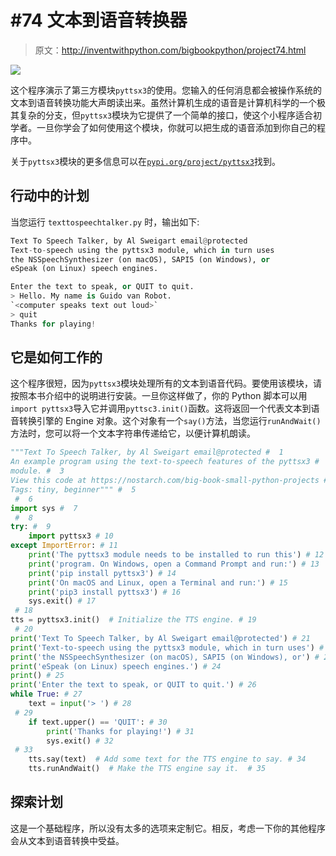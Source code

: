 # #74 文本到语音转换器

> 原文：<http://inventwithpython.com/bigbookpython/project74.html>

![](img/9d995d63aaead72cad01120081eb8f75.png)

这个程序演示了第三方模块`pyttsx3`的使用。您输入的任何消息都会被操作系统的文本到语音转换功能大声朗读出来。虽然计算机生成的语音是计算机科学的一个极其复杂的分支，但`pyttsx3`模块为它提供了一个简单的接口，使这个小程序适合初学者。一旦你学会了如何使用这个模块，你就可以把生成的语音添加到你自己的程序中。

关于`pyttsx3`模块的更多信息可以在[`pypi.org/project/pyttsx3`](https://pypi.org/project/pyttsx3/)找到。

## 行动中的计划

当您运行 `texttospeechtalker.py` 时，输出如下:

```py
Text To Speech Talker, by Al Sweigart email@protected
Text-to-speech using the pyttsx3 module, which in turn uses
the NSSpeechSynthesizer (on macOS), SAPI5 (on Windows), or
eSpeak (on Linux) speech engines.

Enter the text to speak, or QUIT to quit.
> Hello. My name is Guido van Robot.
`<computer speaks text out loud>`
> quit
Thanks for playing!
```

## 它是如何工作的

这个程序很短，因为`pyttsx3`模块处理所有的文本到语音代码。要使用该模块，请按照本书介绍中的说明进行安装。一旦你这样做了，你的 Python 脚本可以用`import pyttsx3`导入它并调用`pyttsc3.init()`函数。这将返回一个代表文本到语音转换引擎的 Engine 对象。这个对象有一个`say()`方法，当您运行`runAndWait()`方法时，您可以将一个文本字符串传递给它，以便计算机朗读。

```py
"""Text To Speech Talker, by Al Sweigart email@protected #  1
An example program using the text-to-speech features of the pyttsx3 #  2
module. #  3
View this code at https://nostarch.com/big-book-small-python-projects #  4
Tags: tiny, beginner""" #  5
 #  6
import sys #  7
 #  8
try: #  9
    import pyttsx3 # 10
except ImportError: # 11
    print('The pyttsx3 module needs to be installed to run this') # 12
    print('program. On Windows, open a Command Prompt and run:') # 13
    print('pip install pyttsx3') # 14
    print('On macOS and Linux, open a Terminal and run:') # 15
    print('pip3 install pyttsx3') # 16
    sys.exit() # 17
 # 18
tts = pyttsx3.init()  # Initialize the TTS engine. # 19
 # 20
print('Text To Speech Talker, by Al Sweigart email@protected') # 21
print('Text-to-speech using the pyttsx3 module, which in turn uses') # 22
print('the NSSpeechSynthesizer (on macOS), SAPI5 (on Windows), or') # 23
print('eSpeak (on Linux) speech engines.') # 24
print() # 25
print('Enter the text to speak, or QUIT to quit.') # 26
while True: # 27
    text = input('> ') # 28
 # 29
    if text.upper() == 'QUIT': # 30
        print('Thanks for playing!') # 31
        sys.exit() # 32
 # 33
    tts.say(text)  # Add some text for the TTS engine to say. # 34
    tts.runAndWait()  # Make the TTS engine say it.  # 35
```

## 探索计划

这是一个基础程序，所以没有太多的选项来定制它。相反，考虑一下你的其他程序会从文本到语音转换中受益。